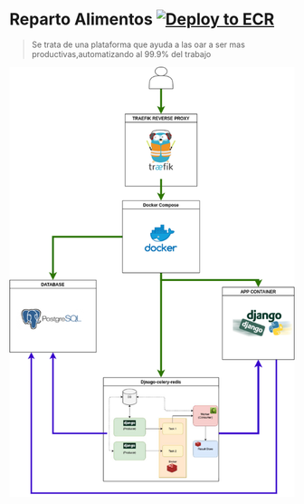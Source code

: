# Reparto Alimentos [![Deploy to ECR](https://github.com/amadeuscam/tenant_adra/actions/workflows/deploy.yml/badge.svg)](https://github.com/amadeuscam/tenant_adra/actions/workflows/deploy.yml)

> Se trata de una plataforma que ayuda a las oar a ser mas productivas,automatizando al 99.9% del trabajo

![alt text](static/images/django_tenant.png "Eschema de la plataforma")